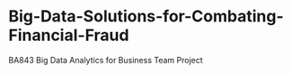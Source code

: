 # Big-Data-Solutions-for-Combating-Financial-Fraud
BA843 Big Data Analytics for Business Team Project
